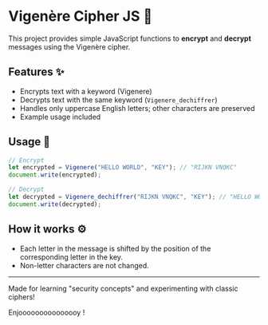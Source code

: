 # Vigenère Cipher JS 🔐

This project provides simple JavaScript functions to **encrypt** and **decrypt** messages using the Vigenère cipher.

## Features ✨
- Encrypts text with a keyword (Vigenere)
- Decrypts text with the same keyword (`Vigenere_dechiffrer`)
- Handles only uppercase English letters; other characters are preserved
- Example usage included

## Usage 🚀

```javascript
// Encrypt
let encrypted = Vigenere("HELLO WORLD", "KEY"); // "RIJKN VNQKC"
document.write(encrypted);

// Decrypt
let decrypted = Vigenere_dechiffrer("RIJKN VNQKC", "KEY"); // "HELLO WORLD"
document.write(decrypted);
```

## How it works ⚙️
- Each letter in the message is shifted by the position of the corresponding letter in the key.
- Non-letter characters are not changed.

---

Made for learning "security concepts" and experimenting with classic ciphers! 

Enjooooooooooooooy !
